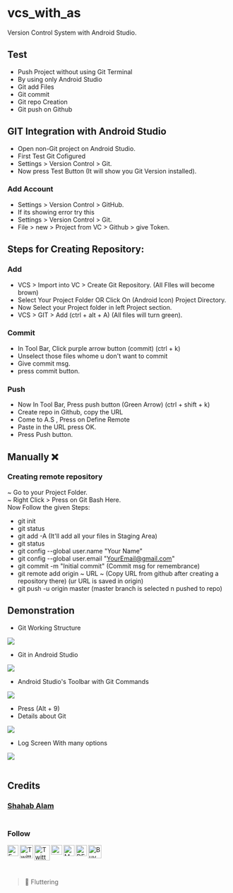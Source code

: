 # vcs_with_as

Version Control System with Android Studio.

## Test

- Push Project without using Git Terminal
- By using only Android Studio
- Git add Files
- Git commit
- Git repo Creation
- Git push on Github


## GIT Integration with Android Studio

- Open non-Git project on Android Studio.
- First Test Git Cofigured
- Settings > Version Control > Git. 
- Now press Test Button (It will show you Git Version installed).
### Add Account
- Settings > Version Control > GitHub. 
- If its showing error try this
- Settings > Version Control > Git. 
- File > new > Project from VC > Github > give Token.

## Steps for Creating Repository:
### Add
- VCS > Import into VC > Create Git Repository. (All FIles will become brown)
- Select Your Project Folder OR Click On (Android Icon) Project Directory.
- Now Select your Project folder in left Project section.
- VCS > GIT > Add (ctrl + alt + A) (All files will turn green).
### Commit
- In Tool Bar, Click purple arrow button (commit) (ctrl + k)
- Unselect those files whome u don't want to commit
- Give commit msg.
- press commit button.
### Push
- Now In Tool Bar, Press push button (Green Arrow) (ctrl + shift + k)
- Create repo in Github, copy the URL
- Come to A.S , Press on Define Remote
- Paste in the URL press OK.
- Press Push button.

## Manually :x:
###  Creating remote repository
~ Go to your Project Folder. \
~ Right Click > Press on Git Bash Here. \
Now Follow the given Steps:
- git init
- git status
- git add -A (It'll add all your files in Staging Area)
- git status 
- git config --global user.name "Your Name"
- git config --global user.email "YourEmail@gmail.com"
- git commit -m "Initial commit" (Commit msg for remembrance)
- git remote add origin ~ URL ~ (Copy URL from github after creating a repository there) (ur URL is saved in origin)
- git push -u origin master (master branch is selected n pushed to repo)

## Demonstration

<!-- COMING SOON :screwdriver: :placard:	  -->

* Git Working Structure
<img src="https://user-images.githubusercontent.com/82330891/185735240-adbbf761-6fa0-49f6-9127-a32e9a493669.JPG" />

* Git in Android Studio
<img src="https://user-images.githubusercontent.com/82330891/185735242-07cb5795-49ce-483f-9d18-3387f0474cee.PNG" />

* Android Studio's Toolbar  with Git Commands
<img src="https://user-images.githubusercontent.com/82330891/185735239-292ff776-855a-453f-a7c8-20faf22c09a7.PNG" />

* Press (Alt + 9) 
* Details about Git
<img src="https://user-images.githubusercontent.com/82330891/185735244-9c8d02ef-4e5a-4ea0-92fc-be72f6804103.PNG" />

* Log Screen With many options
<img src="https://user-images.githubusercontent.com/82330891/185735241-57906bd3-30f9-49d8-9e58-4032c78a432c.PNG" />


<br/>


<!-- ## Result Screen -->

<br/>

## Credits

 ### [Shahab Alam](#) <br/><br/>

 ### Follow

 <div class="social-icons-image">
 <a href="https://www.facebook.com/iamShahabAlam/">
<img  align = "left" src="https://www.facebook.com/images/fb_icon_325x325.png" style= "height:25px;"  alt="Facebook Icon" > </a> </div> 

 <div class="social-icons-image">
<a href="https://github.com/IamShahabAlam">
 <img  align = "left" src="https://pngimg.com/uploads/github/github_PNG69.png"  style = "height:30px" alt="Twitter Icon"></a></div>

<div class="social-icons-image">
<a href="https://twitter.com/IamShahabAlam">
<img  align = "left" src="https://pngimg.com/uploads/twitter/twitter_PNG3.png" style = "height:35px;" alt="Twitter Icon"></a></div>
            
 <div class="social-icons-image">
     <a  href="mailto:IamshahabAlam@gmail.com">
<img align= "left"  alt="Gmail" height="22px" width="25px"  src="https://cdn-icons-png.flaticon.com/512/281/281769.png" /></a></div>

<a  href="https://medium.com/@iamshahabalam">
<img  align="left"  alt="Medium"  width="25px"  src="https://img.icons8.com/fluency/344/medium-logo.png" /></a>


<a  href="https://dev.to/iamshahabalam">
<img  align="left"  alt="DEV"  width="25px"  src="https://d2fltix0v2e0sb.cloudfront.net/dev-black.png" /></a>



<a  href="https://www.buymeacoffee.com/IamShahabAlam">
<img   alt="BuyMeACoffee"  width="30px"  src="https://cdn.dribbble.com/users/3349322/screenshots/14039201/media/1d43324ff4b1a3850533fdbb823b8b59.png?compress=1&resize=768x576&vertical=top" /></a>

<br/>

&nbsp;

> :blue_heart:  Fluttering
